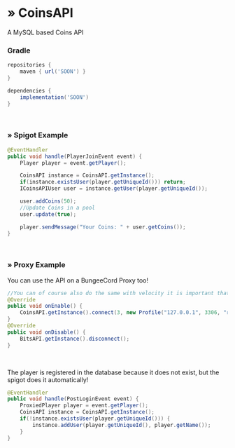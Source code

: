 # » CoinsAPI
A MySQL based Coins API
### Gradle
````gradle
repositories {
    maven { url('SOON') }
}

dependencies {
    implementation('SOON')
}
````
&nbsp;
&nbsp;
### » Spigot Example
````java
@EventHandler
public void handle(PlayerJoinEvent event) {
    Player player = event.getPlayer();

    CoinsAPI instance = CoinsAPI.getInstance();
    if(instance.existsUser(player.getUniqueId())) return;
    ICoinsAPIUser user = instance.getUser(player.getUniqueId());

    user.addCoins(50);
    //Update Coins in a pool
    user.update(true);

    player.sendMessage("Your Coins: " + user.getCoins());
}
````
&nbsp;
&nbsp;


### » Proxy Example
You can use the API on a BungeeCord Proxy too!

````java
//You can of course also do the same with velocity it is important that you always connect the BitsAPI to the database!
@Override
public void onEnable() {
    CoinsAPI.getInstance().connect(3, new Profile("127.0.0.1", 3306, "root", "coins", null));
}
@Override
public void onDisable() {
    BitsAPI.getInstance().disconnect();
}
````
&nbsp;
&nbsp;

The player is registered in the database because it does not exist, but the spigot does it automatically!
````java
@EventHandler
public void handle(PostLoginEvent event) {
    ProxiedPlayer player = event.getPlayer();
    CoinsAPI instance = CoinsAPI.getInstance();
    if(!instance.existsUser(player.getUniqueId())) {
        instance.addUser(player.getUniqueId(), player.getName());
    }
}
````
